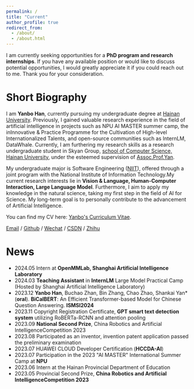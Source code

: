 ```yaml
---
permalink: /
title: "Current"
author_profile: true
redirect_from: 
  - /about/
  - /about.html
---
```


I am currently seeking opportunities for a **PhD program and research internships**. If you have any available position or would like to discuss potential opportunities, I would greatly appreciate it if you could reach out to me. Thank you for your consideration.

Short Biography
======
I am **Yanbo Han**, currently pursuing my undergraduate degree at [Hainan University](https://www.hainanu.edu.cn/). Previously, I gained valuable research experience in the field of artificial intelligence in projects such as NPU AI MASTER summer camp, the inInnovative & Practice Programme for the Cultivation of High-level Internationalized Talents, and open-source communities such as InternLM, DataWhale. Currently, I am furthering my research skills as a research undergraduate student in Skyan Group, [school of Computer Science, Hainan University](https://cs.hainanu.edu.cn/), under the esteemed supervision of [Assoc.Prof.Yan](https://skyan.me/).

My undergraduate major is Software Engineering ([NIIT](https://www.niit.com/en/learning-outsourcing/)), offered through a joint program with the National Institute of Information Technology.My current research interests lie in **Vision & Language, Human-Computer Interaction, Large Language Model**. Furthermore, I aim to apply my knowledge in the natural science, taking my first step in the field of AI for Science. My long-term goal is to personally contribute to the advancement of Artificial Intelligence.

You can find my CV here: [Yanbo's Curriculum Vitae](../assets/Curriculum_Vitae.pdf).

[Email](mailto:20213002732@hainanu.edu.cn) / [Github](https://github.com/boshallen) / [Wechat](../images/wechat.jpg) / [CSDN](https://blog.csdn.net/justjavac_?spm=1000.2115.3001.5343x) / [Zhihu](https://www.zhihu.com/people/childish-29-16/posts)


News
======
* 2024.05 Intern at **OpenMMLab, Shanghai Artificial Intelligence Laboratory**<br />
* 2024.03 **Teaching Assistant** in **InternLM** Large Model Practical Camp (Hosted by Shanghai Artificial Intelligence Laboratory)<br />
* 2023.12 **Yanbo Han**, Buchao Zhan, Bin Zhang, Chao Zhao, Shankai Yan* (**oral**). **BiCalBERT**: An Efficient Transformer-based Model for Chinese Question Answering. **ISMSI2024** <br />
* 2023.11 Copyright Registration Certificate, **GPT smart text detection system** utilizing RoBERTa-RCNN and attention pooling<br />
* 2023.09 **National Second Prize**, China Robotics and Artificial IntelligenceCompetition 2023<br />
* 2023.08 Participated as an inventor, invention patent application passed the preliminary examination<br />
* 2023.07 HUAWEI CLOUD Developer Certification (**HCCDA-AI**)<br />
* 2023.07 Participation in the 2023 "AI MASTER" International Summer Camp at **NPU** <br />
* 2023.06 Intern at the Hainan Provincial Department of Education <br />
* 2023.05 Provincial Second Prize, **China Robotics and Artificial IntelligenceCompetition 2023**

